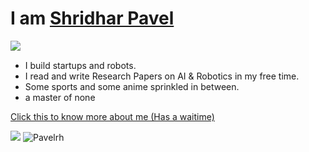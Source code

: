 <h1> I am <a href="https://github.com/Pavelrh">Shridhar Pavel</a></h1>

<img src="https://komarev.com/ghpvc/?username=Pavelrh&&style=flat-square" align="left" />

<br />

- I build startups and robots.
- I read and write Research Papers on AI & Robotics in my free time.
- Some sports and some anime sprinkled in between.
- a master of none

<a href="https://shridharapavel.lol/">Click this to know more about me (Has a waitime)</a>


  <a>
    <img src="https://skillicons.dev/icons?i=ai,kali,linux,bash,anaconda,tensorflow,pytorch,sklearn,opencv,raspberrypi,arduino,unity,unreal,androidstudio,firebase,mysql,mongodb,selenium,nodejs,dotnet,nextjs,react,angular,express,discordjs,kubernetes,docker,git,github,notion,jira" />
  </a>

<img src="https://github-readme-streak-stats.herokuapp.com/?user=Pavelrh&" alt="Pavelrh" />

